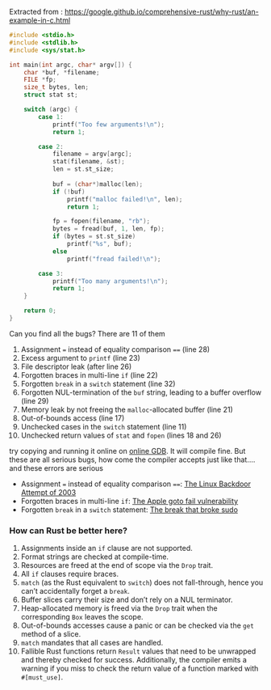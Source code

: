 Extracted from : https://google.github.io/comprehensive-rust/why-rust/an-example-in-c.html

````c
#include <stdio.h>
#include <stdlib.h>
#include <sys/stat.h>

int main(int argc, char* argv[]) {
	char *buf, *filename;
	FILE *fp;
	size_t bytes, len;
	struct stat st;

	switch (argc) {
		case 1:
			printf("Too few arguments!\n");
			return 1;

		case 2:
			filename = argv[argc];
			stat(filename, &st);
			len = st.st_size;
			
			buf = (char*)malloc(len);
			if (!buf)
				printf("malloc failed!\n", len);
				return 1;

			fp = fopen(filename, "rb");
			bytes = fread(buf, 1, len, fp);
			if (bytes = st.st_size)
				printf("%s", buf);
			else
				printf("fread failed!\n");

		case 3:
			printf("Too many arguments!\n");
			return 1;
	}

	return 0;
}

````

Can you find all the bugs? There are 11 of them

1. Assignment `=` instead of equality comparison `==` (line 28)
1. Excess argument to `printf` (line 23)
1. File descriptor leak (after line 26)
1. Forgotten braces in multi-line `if` (line 22)
1. Forgotten `break` in a `switch` statement (line 32)
1. Forgotten NUL-termination of the `buf` string, leading to a buffer overflow (line 29)
1. Memory leak by not freeing the `malloc`-allocated buffer (line 21)
1. Out-of-bounds access (line 17)
1. Unchecked cases in the `switch` statement (line 11)
1. Unchecked return values of `stat` and `fopen` (lines 18 and 26)

try copying and running it online on [online GDB](https://www.onlinegdb.com/online_c_compiler). It will compile fine. But these are all serious bugs, how come the compiler accepts just like that.... and these errors are serious

* Assignment `=` instead of equality comparison `==`: [The Linux Backdoor Attempt of 2003](https://freedom-to-tinker.com/2013/10/09/the-linux-backdoor-attempt-of-2003)
* Forgotten braces in multi-line `if`: [The Apple goto fail vulnerability](https://dwheeler.com/essays/apple-goto-fail.html)
* Forgotten `break` in a `switch` statement: [The break that broke sudo](https://www.lufsec.com/anatomy-of-a-security-hole-the-break-that-broke-sudo/)

### How can Rust be better here?

1. Assignments inside an `if` clause are not supported.
1. Format strings are checked at compile-time.
1. Resources are freed at the end of scope via the `Drop` trait.
1. All `if` clauses require braces.
1. `match` (as the Rust equivalent to `switch`) does not fall-through, hence you can’t accidentally forget a `break`.
1. Buffer slices carry their size and don’t rely on a NUL terminator.
1. Heap-allocated memory is freed via the `Drop` trait when the corresponding `Box` leaves the scope.
1. Out-of-bounds accesses cause a panic or can be checked via the `get` method of a slice.
1. `match` mandates that all cases are handled.
1. Fallible Rust functions return `Result` values that need to be unwrapped and thereby checked for success. Additionally, the compiler emits a warning if you miss to check the return value of a function marked with `#[must_use]`.
